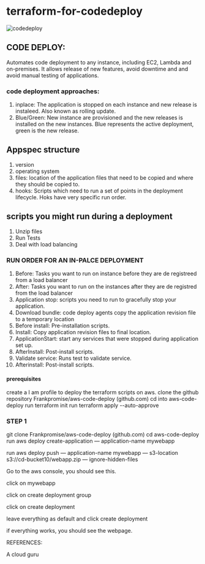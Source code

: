 # terraform-for-codedeploy

![codedeploy](https://user-images.githubusercontent.com/99150197/189550756-d5a218c1-b876-41df-abdd-5046e1aa60ff.jpg)


## CODE DEPLOY:
Automates code deployment to any instance, including EC2, Lambda and on-premises.
It allows release of new features, avoid downtime and and avoid manual testing of applications.

### code deployment approaches:
1. inplace: The application is stopped on each instance and new release is instaleed. Also known as rolling update.
2. Blue/Green: New instance are provisioned and the new releases is installed on the new instances. Blue represents the active deployment, green is the new release.

## Appspec structure

1. version
2. operating system
3. files: location of the application files that need to be copied and where they should be copied to.
4. hooks: Scripts which need to run a set of points in the deployment lifecycle. Hoks have very specific run order.

## scripts you might run during a deployment

1. Unzip files
2. Run Tests
3. Deal with load balancing

### RUN ORDER FOR AN IN-PALCE DEPLOYMENT
1. Before: Tasks you want to run on instance before they are de registreed from a load balancer
2. After: Tasks you want to run on the instances after they are de registred from the load balancer
3. Application stop: scripts you need to run to gracefully stop your application.
4. Download bundle: code deploy agents copy the application revision file to a temporary location
5. Before install: Pre-installation scripts.
6. Install: Copy application revision files to final location.
7. ApplicationStart: start any services that were stopped during application set up.
8. AfterInstall: Post-install scripts.
9. Validate service: Runs test to validate service.
10. Afterinstall: Post-install scripts.


#### prerequisites

create a I am profile to deploy the terraform scripts on aws.
clone the github repository Frankpromise/aws-code-deploy (github.com)
cd into aws-code-deploy
run terraform init
run terraform apply --auto-approve


### STEP 1

git clone Frankpromise/aws-code-deploy (github.com)
cd aws-code-deploy
run aws deploy create-application — application-name mywebapp


run aws deploy push — application-name mywebapp — s3-location s3://cd-bucket10/webapp.zip — ignore-hidden-files


Go to the aws console, you should see this.


click on mywebapp


click on create deployment group






click on create deployment



leave everything as default and click create deployment


if everything works, you should see the webpage.

REFERENCES:

A cloud guru

